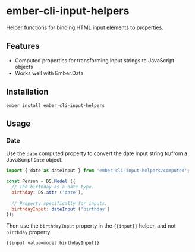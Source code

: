 ember-cli-input-helpers
==============================================================================

Helper functions for binding HTML input elements to properties.

## Features

* Computed properties for transforming input strings to JavaScript objects
* Works well with Ember.Data

## Installation

    ember install ember-cli-input-helpers

## Usage

### Date

Use the `date` computed property to convert the date input string to/from a
JavaScript `Date` object.

```javascript
import { date as dateInput } from 'ember-cli-input-helpers/computed';

const Person = DS.Model ({
  // The birthday as a date type.
  birthday: DS.attr ('date'),
  
  // Property specifically for inputs.
  birthdayInput: dateInput ('birthday')
});
```

Then use the `birthdayInput` property in the `{{input}}` helper, and not `birthday`
property.

```html
{{input value=model.birthdayInput}}
```

